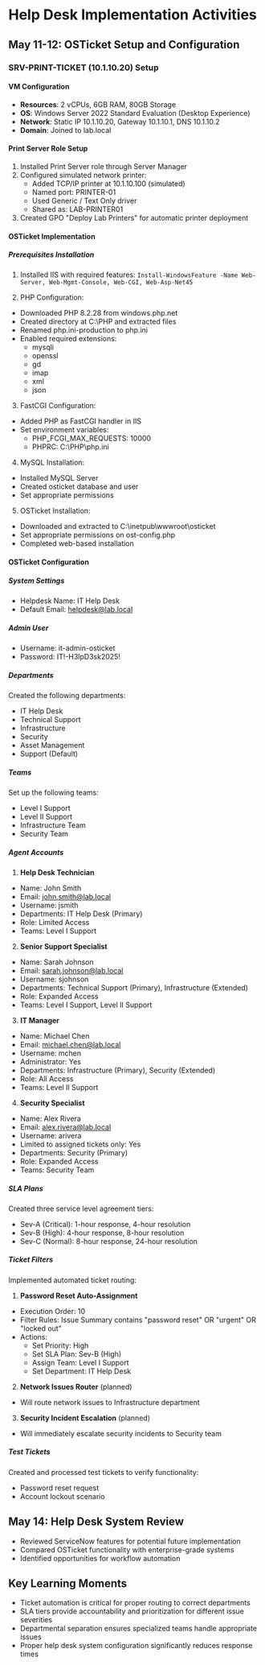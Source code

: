 # Help Desk Implementation Activities

## May 11-12: OSTicket Setup and Configuration

### SRV-PRINT-TICKET (10.1.10.20) Setup

#### VM Configuration

- **Resources**: 2 vCPUs, 6GB RAM, 80GB Storage
- **OS**: Windows Server 2022 Standard Evaluation (Desktop Experience)
- **Network**: Static IP 10.1.10.20, Gateway 10.1.10.1, DNS 10.1.10.2
- **Domain**: Joined to lab.local

#### Print Server Role Setup

1. Installed Print Server role through Server Manager
2. Configured simulated network printer:
   - Added TCP/IP printer at 10.1.10.100 (simulated)
   - Named port: PRINTER-01
   - Used Generic / Text Only driver
   - Shared as: LAB-PRINTER01
3. Created GPO "Deploy Lab Printers" for automatic printer deployment

#### OSTicket Implementation

##### Prerequisites Installation

1. Installed IIS with required features:
   `Install-WindowsFeature -Name Web-Server, Web-Mgmt-Console, Web-CGI, Web-Asp-Net45`

2. PHP Configuration:

- Downloaded PHP 8.2.28 from windows.php.net
- Created directory at C:\PHP and extracted files
- Renamed php.ini-production to php.ini
- Enabled required extensions:
  - mysqli
  - openssl
  - gd
  - imap
  - xml
  - json

3. FastCGI Configuration:

- Added PHP as FastCGI handler in IIS
- Set environment variables:
  - PHP_FCGI_MAX_REQUESTS: 10000
  - PHPRC: C:\PHP\php.ini

4. MySQL Installation:

- Installed MySQL Server
- Created osticket database and user
- Set appropriate permissions

5. OSTicket Installation:

- Downloaded and extracted to C:\inetpub\wwwroot\osticket
- Set appropriate permissions on ost-config.php
- Completed web-based installation

#### OSTicket Configuration

##### System Settings

- Helpdesk Name: IT Help Desk
- Default Email: helpdesk@lab.local

##### Admin User

- Username: it-admin-osticket
- Password: IT!-H3lpD3sk2025!

##### Departments

Created the following departments:

- IT Help Desk
- Technical Support
- Infrastructure
- Security
- Asset Management
- Support (Default)

##### Teams

Set up the following teams:

- Level I Support
- Level II Support
- Infrastructure Team
- Security Team

##### Agent Accounts

1. **Help Desk Technician**

- Name: John Smith
- Email: john.smith@lab.local
- Username: jsmith
- Departments: IT Help Desk (Primary)
- Role: Limited Access
- Teams: Level I Support

2. **Senior Support Specialist**

- Name: Sarah Johnson
- Email: sarah.johnson@lab.local
- Username: sjohnson
- Departments: Technical Support (Primary), Infrastructure (Extended)
- Role: Expanded Access
- Teams: Level I Support, Level II Support

3. **IT Manager**

- Name: Michael Chen
- Email: michael.chen@lab.local
- Username: mchen
- Administrator: Yes
- Departments: Infrastructure (Primary), Security (Extended)
- Role: All Access
- Teams: Level II Support

4. **Security Specialist**

- Name: Alex Rivera
- Email: alex.rivera@lab.local
- Username: arivera
- Limited to assigned tickets only: Yes
- Departments: Security (Primary)
- Role: Expanded Access
- Teams: Security Team

##### SLA Plans

Created three service level agreement tiers:

- Sev-A (Critical): 1-hour response, 4-hour resolution
- Sev-B (High): 4-hour response, 8-hour resolution
- Sev-C (Normal): 8-hour response, 24-hour resolution

##### Ticket Filters

Implemented automated ticket routing:

1. **Password Reset Auto-Assignment**

- Execution Order: 10
- Filter Rules: Issue Summary contains "password reset" OR "urgent" OR "locked out"
- Actions:
  - Set Priority: High
  - Set SLA Plan: Sev-B (High)
  - Assign Team: Level I Support
  - Set Department: IT Help Desk

2. **Network Issues Router** (planned)

- Will route network issues to Infrastructure department

3. **Security Incident Escalation** (planned)

- Will immediately escalate security incidents to Security team

##### Test Tickets

Created and processed test tickets to verify functionality:

- Password reset request
- Account lockout scenario

## May 14: Help Desk System Review

- Reviewed ServiceNow features for potential future implementation
- Compared OSTicket functionality with enterprise-grade systems
- Identified opportunities for workflow automation

## Key Learning Moments

- Ticket automation is critical for proper routing to correct departments
- SLA tiers provide accountability and prioritization for different issue severities
- Departmental separation ensures specialized teams handle appropriate issues
- Proper help desk system configuration significantly reduces response times
